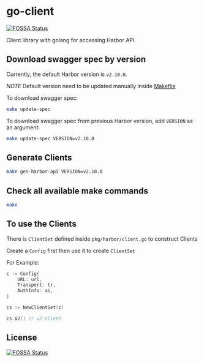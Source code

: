 # go-client
[![FOSSA Status](https://app.fossa.com/api/projects/git%2Bgithub.com%2Fgoharbor%2Fgo-client.svg?type=shield)](https://app.fossa.com/projects/git%2Bgithub.com%2Fgoharbor%2Fgo-client?ref=badge_shield)

Client library with golang for accessing Harbor API.

## Download swagger spec by version

Currently, the default Harbor version is `v2.10.0`.

*NOTE* Default version need to be updated manually inside [Makefile](Makefile)

To download swagger spec:

```sh
make update-spec
```

To download swagger spec from previous Harbor version, add `VERSION` as an argument:

```sh
make update-spec VERSION=v2.10.0
```

## Generate Clients

```sh
make gen-harbor-api VERSION=v2.10.0
```

## Check all available make commands

```sh
make
```

## To use the Clients

There is `ClientSet` defined inside `pkg/harbor/client.go` to construct Clients

Create a `Config` first then use it to create `ClientSet`

For Example:

```go
c := Config{
	URL: url,
	Transport: tr,
	AuthInfo: ai,
}

cs := NewClientSet(c)

cs.V2() // v2 client
```


## License
[![FOSSA Status](https://app.fossa.com/api/projects/git%2Bgithub.com%2Fgoharbor%2Fgo-client.svg?type=large)](https://app.fossa.com/projects/git%2Bgithub.com%2Fgoharbor%2Fgo-client?ref=badge_large)